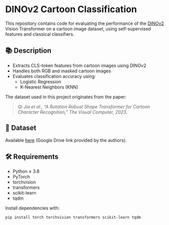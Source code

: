 # DINOv2 Cartoon Classification

This repository contains code for evaluating the performance of the [DINOv2](https://huggingface.co/facebook/dinov2-base) Vision Transformer on a cartoon image dataset, using self-supervised features and classical classifiers.

## 📚 Description

- Extracts CLS-token features from cartoon images using DINOv2
- Handles both RGB and masked cartoon images
- Evaluates classification accuracy using:
  - Logistic Regression
  - K-Nearest Neighbors (KNN)

The dataset used in this project originates from the paper:

> *Qi Jia et al., “A Rotation Robust Shape Transformer for Cartoon Character Recognition,” The Visual Computer, 2023.*

## 📁 Dataset

Available [here](https://drive.google.com/drive/folders/1vhw907BYVosw7wMKmhD7CAe4x0NbenIG) (Google Drive link provided by the authors).

## 🛠️ Requirements

- Python ≥ 3.8  
- PyTorch  
- torchvision  
- transformers  
- scikit-learn  
- tqdm

Install dependencies with:
```bash
pip install torch torchvision transformers scikit-learn tqdm

